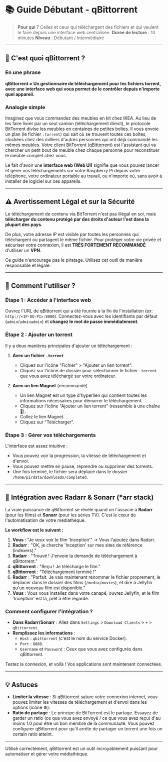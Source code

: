 # 📚 Guide Débutant - qBittorrent

> **Pour qui ?** Celles et ceux qui téléchargent des fichiers et qui veulent le faire depuis une interface web centralisée.
> **Durée de lecture** : 10 minutes
> **Niveau** : Débutant / Intermédiaire

---

## 🤔 C'est quoi qBittorrent ?

### En une phrase
**qBittorrent = Un gestionnaire de téléchargement pour les fichiers torrent, avec une interface web qui vous permet de le contrôler depuis n'importe quel appareil.**

### Analogie simple
Imaginez que vous commandez des meubles en kit chez IKEA. Au lieu de les faire livrer par un seul camion (téléchargement direct), le protocole BitTorrent divise les meubles en centaines de petites boîtes. Il vous envoie un plan (le fichier `.torrent`) qui sait où se trouvent toutes ces boîtes, stockées chez des milliers d'autres personnes qui ont déjà commandé les mêmes meubles. Votre client BitTorrent (qBittorrent) est l'assistant qui va chercher un petit bout de meuble chez chaque personne pour reconstituer le meuble complet chez vous.

Le fait d'avoir une **interface web (Web UI)** signifie que vous pouvez lancer et gérer vos téléchargements sur votre Raspberry Pi depuis votre téléphone, votre ordinateur portable au travail, ou n'importe où, sans avoir à installer de logiciel sur ces appareils.

---

## ⚠️ Avertissement Légal et sur la Sécurité

Le téléchargement de contenu via BitTorrent n'est pas illégal en soi, mais **télécharger du contenu protégé par des droits d'auteur l'est dans la plupart des pays.**

De plus, votre adresse IP est visible par toutes les personnes qui téléchargent ou partagent le même fichier. Pour protéger votre vie privée et sécuriser votre connexion, il est **TRÈS FORTEMENT RECOMMANDÉ** d'utiliser un **VPN**.

Ce guide n'encourage pas le piratage. Utilisez cet outil de manière responsable et légale.

---

## 🚀 Comment l'utiliser ?

### Étape 1 : Accéder à l'interface web

Ouvrez l'URL de qBittorrent qui a été fournie à la fin de l'installation (ex: `http://<IP-DU-PI>:8080`). Connectez-vous avec les identifiants par défaut (`admin`/`adminadmin`) et **changez le mot de passe immédiatement**.

### Étape 2 : Ajouter un torrent

Il y a deux manières principales d'ajouter un téléchargement :

1.  **Avec un fichier `.torrent`**
    -   Cliquez sur l'icône "Fichier" > "Ajouter un lien torrent".
    -   Cliquez sur l'icône de dossier pour sélectionner le fichier `.torrent` que vous avez téléchargé sur votre ordinateur.

2.  **Avec un lien Magnet** (recommandé)
    -   Un lien Magnet est un type d'hyperlien qui contient toutes les informations nécessaires pour démarrer le téléchargement.
    -   Cliquez sur l'icône "Ajouter un lien torrent" (ressemble à une chaîne 🔗).
    -   Collez le lien Magnet.
    -   Cliquez sur "Télécharger".

### Étape 3 : Gérer vos téléchargements

L'interface est assez intuitive :
-   Vous pouvez voir la progression, la vitesse de téléchargement et d'envoi.
-   Vous pouvez mettre en pause, reprendre ou supprimer des torrents.
-   Une fois terminé, le fichier sera déplacé dans le dossier `/home/pi/data/downloads/completed`.

---

## 🤖 Intégration avec Radarr & Sonarr (*arr stack)

La vraie puissance de qBittorrent se révèle quand on l'associe à **Radarr** (pour les films) et **Sonarr** (pour les séries TV). C'est le cœur de l'automatisation de votre médiathèque.

**Le workflow est le suivant :**

1.  **Vous** : "Je veux voir le film 'Inception'" → Vous l'ajoutez dans Radarr.
2.  **Radarr** : "OK, je cherche 'Inception' sur mes sites de référence (indexers)."
3.  **Radarr** : "Trouvé ! J'envoie la demande de téléchargement à qBittorrent."
4.  **qBittorrent** : "Reçu ! Je télécharge le film."
5.  **qBittorrent** : "Téléchargement terminé !"
6.  **Radarr** : "Parfait. Je vais maintenant renommer le fichier proprement, le déplacer dans le dossier des films (`/media/movies`), et dire à Jellyfin qu'un nouveau film est disponible."
7.  **Vous** : Vous vous installez dans votre canapé, ouvrez Jellyfin, et le film 'Inception' est là, prêt à être regardé.

### Comment configurer l'intégration ?

-   **Dans Radarr/Sonarr** : Allez dans `Settings` > `Download Clients` > `+` > `qBittorrent`.
-   **Remplissez les informations** :
    -   `Host` : `qbittorrent` (c'est le nom du service Docker).
    -   `Port` : `8080`.
    -   `Username` et `Password` : Ceux que vous avez configurés dans qBittorrent.

Testez la connexion, et voilà ! Vos applications sont maintenant connectées.

---

## 💡 Astuces

-   **Limiter la vitesse** : Si qBittorrent sature votre connexion internet, vous pouvez limiter les vitesses de téléchargement et d'envoi dans les options (icône ⚙️).
-   **Ratio de partage** : Le principe de BitTorrent est le partage. Essayez de garder un ratio (ce que vous avez envoyé / ce que vous avez reçu) d'au moins 1.0 pour être un bon membre de la communauté. Vous pouvez configurer qBittorrent pour qu'il arrête de partager un torrent une fois un certain ratio atteint.

---

Utilisé correctement, qBittorrent est un outil incroyablement puissant pour automatiser et gérer votre médiathèque.
